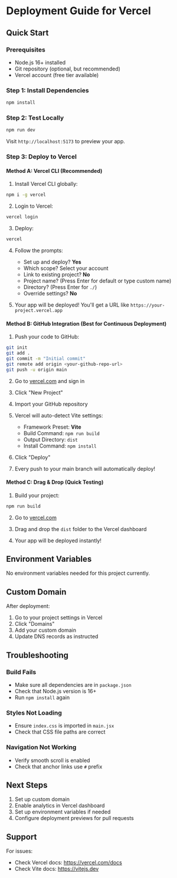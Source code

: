 # Deployment Guide for Vercel

## Quick Start

### Prerequisites
- Node.js 16+ installed
- Git repository (optional, but recommended)
- Vercel account (free tier available)

### Step 1: Install Dependencies
```bash
npm install
```

### Step 2: Test Locally
```bash
npm run dev
```
Visit `http://localhost:5173` to preview your app.

### Step 3: Deploy to Vercel

#### Method A: Vercel CLI (Recommended)

1. Install Vercel CLI globally:
```bash
npm i -g vercel
```

2. Login to Vercel:
```bash
vercel login
```

3. Deploy:
```bash
vercel
```

4. Follow the prompts:
   - Set up and deploy? **Yes**
   - Which scope? Select your account
   - Link to existing project? **No**
   - Project name? (Press Enter for default or type custom name)
   - Directory? (Press Enter for `./`)
   - Override settings? **No**

5. Your app will be deployed! You'll get a URL like `https://your-project.vercel.app`

#### Method B: GitHub Integration (Best for Continuous Deployment)

1. Push your code to GitHub:
```bash
git init
git add .
git commit -m "Initial commit"
git remote add origin <your-github-repo-url>
git push -u origin main
```

2. Go to [vercel.com](https://vercel.com) and sign in

3. Click "New Project"

4. Import your GitHub repository

5. Vercel will auto-detect Vite settings:
   - Framework Preset: **Vite**
   - Build Command: `npm run build`
   - Output Directory: `dist`
   - Install Command: `npm install`

6. Click "Deploy"

7. Every push to your main branch will automatically deploy!

#### Method C: Drag & Drop (Quick Testing)

1. Build your project:
```bash
npm run build
```

2. Go to [vercel.com](https://vercel.com)

3. Drag and drop the `dist` folder to the Vercel dashboard

4. Your app will be deployed instantly!

## Environment Variables

No environment variables needed for this project currently.

## Custom Domain

After deployment:
1. Go to your project settings in Vercel
2. Click "Domains"
3. Add your custom domain
4. Update DNS records as instructed

## Troubleshooting

### Build Fails
- Make sure all dependencies are in `package.json`
- Check that Node.js version is 16+
- Run `npm install` again

### Styles Not Loading
- Ensure `index.css` is imported in `main.jsx`
- Check that CSS file paths are correct

### Navigation Not Working
- Verify smooth scroll is enabled
- Check that anchor links use `#` prefix

## Next Steps

1. Set up custom domain
2. Enable analytics in Vercel dashboard
3. Set up environment variables if needed
4. Configure deployment previews for pull requests

## Support

For issues:
- Check Vercel docs: https://vercel.com/docs
- Check Vite docs: https://vitejs.dev


